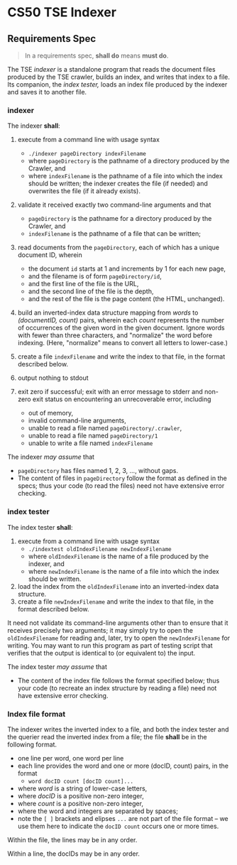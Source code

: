 # CS50 TSE Indexer
## Requirements Spec

> In a requirements spec, **shall do** means **must do**.

The TSE *indexer* is a standalone program that reads the document files produced by the TSE crawler, builds an index, and writes that index to a file.
Its companion, the *index tester,* loads an index file produced by the indexer and saves it to another file.

### indexer

The indexer **shall**:

1. execute from a command line with usage syntax
   * `./indexer pageDirectory indexFilename`
   * where `pageDirectory` is the pathname of a directory produced by the Crawler, and
   * where `indexFilename` is the pathname of a file into which the index should be written; the indexer creates the file (if needed) and overwrites the file (if it already exists).

1. validate it received exactly two command-line arguments and that 
	* `pageDirectory` is the pathname for a directory produced by the Crawler, and
	* `indexFilename` is the pathname of a file that can be written;

1. read documents from the `pageDirectory`, each of which has a unique document ID, wherein
   * the document `id` starts at 1 and increments by 1 for each new page,
   * and the filename is of form `pageDirectory/id`,
   * and the first line of the file is the URL,
   * and the second line of the file is the depth,
   * and the rest of the file is the page content (the HTML, unchanged).

1. build an inverted-index data structure mapping from *words* to *(documentID, count)* pairs, wherein each *count* represents the number of occurrences of the given word in the given document.
Ignore words with fewer than three characters, and "normalize" the word before indexing.
(Here, "normalize" means to convert all letters to lower-case.)

1. create a file `indexFilename` and write the index to that file, in the format described below.

1. output nothing to stdout

1. exit zero if successful; exit with an error message to stderr and non-zero exit status on encountering an unrecoverable error, including
	* out of memory,
	* invalid command-line arguments,
	* unable to read a file named `pageDirectory/.crawler`,
	* unable to read a file named `pageDirectory/1`
	* unable to write a file named `indexFilename`

The indexer *may assume* that

* `pageDirectory` has files named 1, 2, 3, ..., without gaps.
* The content of files in `pageDirectory` follow the format as defined in the specs; thus your code (to read the files) need not have extensive error checking.

### index tester

The index tester **shall**:

1. execute from a command line with usage syntax
   * `./indextest oldIndexFilename newIndexFilename`
   * where `oldIndexFilename` is the name of a file produced by the indexer, and
   * where `newIndexFilename` is the name of a file into which the index should be written.
2. load the index from the `oldIndexFilename` into an inverted-index data structure.
3. create a file `newIndexFilename` and write the index to that file, in the format described below.

It need not validate its command-line arguments other than to ensure that it receives precisely two arguments; it may simply try to open the `oldIndexFilename` for reading and, later, try to open the `newIndexFilename` for writing.
You may want to run this program as part of testing script that verifies that the output is identical to (or equivalent to) the input.

The index tester *may assume* that

* The content of the index file follows the format specified below; thus your code (to recreate an index structure by reading a file) need not have extensive error checking.

### Index file format

The indexer writes the inverted index to a file, and both the index tester and the querier read the inverted index from a file; the file **shall** be in the following format.

 * one line per word, one word per line
 * each line provides the word and one or more (docID, count) pairs, in the format
	 * `word docID count [docID count]...`
 * where *word* is a string of lower-case letters,
 * where *docID* is a positive non-zero integer,
 * where *count* is a positive non-zero integer,
 * where the word and integers are separated by spaces;
 * note the `[ ]` brackets and elipses `...` are not part of the file format – we use them here to indicate the `docID count` occurs one or more times.

Within the file, the lines may be in any order.

Within a line, the docIDs may be in any order.